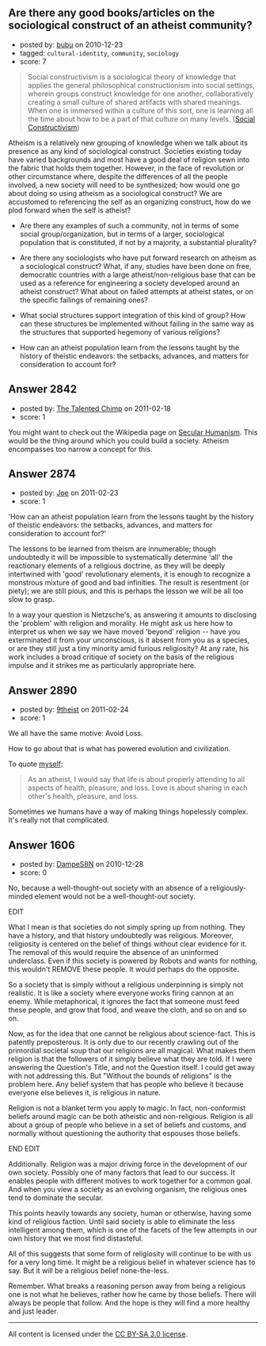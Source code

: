 ## Are there any good books/articles on the sociological construct of an atheist community?

- posted by: [bubu](https://stackexchange.com/users/-1/398-bubu) on 2010-12-23
- tagged: `cultural-identity`, `community`, `sociology`
- score: 7

> Social constructivism is a sociological theory of knowledge that applies the general philosophical constructionism into social settings, wherein groups construct knowledge for one another, collaboratively creating a small culture of shared artifacts with shared meanings. When one is immersed within a culture of this sort, one is learning all the time about how to be a part of that culture on many levels. ([Social Constructivism][1])

Atheism is a relatively new grouping of knowledge when we talk about its presence as any kind of sociological construct. Societies existing today have varied backgrounds and most have a good deal of religion sewn into the fabric that holds them together. However, in the face of revolution or other circumstance where, despite the differences of all the people involved, a new society will need to be synthesized; how would one go about doing so using atheism as a sociological construct? We are accustomed to referencing the self as an organizing construct, how do we plod forward when the self is atheist?

 - Are there any examples of such a community, not in terms of some social group/organization, but in terms of a larger, sociological population that is constituted, if not by a majority, a substantial plurality? 

 - Are there any sociologists who have put forward research on atheism as a sociological construct? What, if any, studies have been done on free, democratic countries with a large atheist/non-religious base that can be used as a reference for engineering a society developed around an atheist construct? What about on failed attempts at atheist states, or on the specific failings of remaining ones?

 - What social structures support integration of this kind of group? How can these structures be implemented without failing in the same way as the structures that supported hegemony of various religions?

 - How can an atheist population learn from the lessons taught by the history of theistic endeavors: the setbacks, advances, and matters for consideration to account for?


  [1]: http://en.wikipedia.org/wiki/Social_constructivism


## Answer 2842

- posted by: [The Talented Chimp](https://stackexchange.com/users/-1/210-the-talented-chimp) on 2011-02-18
- score: 1

<p>You might want to check out the Wikipedia page on <a href="http://en.wikipedia.org/wiki/Secular_humanism" rel="nofollow">Secular Humanism</a>. This would be the thing around which you could build a society. Atheism encompasses too narrow a concept for this.</p>



## Answer 2874

- posted by: [Joe](https://stackexchange.com/users/-1/1064-joe) on 2011-02-23
- score: 1

'How can an atheist population learn from the lessons taught by the history of theistic endeavors: the setbacks, advances, and matters for consideration to account for?'

The lessons to be learned from theism are innumerable; though undoubtedly it will be impossible to systematically determine 'all' the reactionary elements of a religious doctrine, as they will be deeply intertwined with 'good' revolutionary elements, it is enough to recognize a monstrous mixture of good and bad infinities. The result is resentment (or piety); we are still pious, and this is perhaps the lesson we will be all too slow to grasp.

In a way your question is Nietzsche's, as answering it amounts to disclosing the 'problem' with religion and morality. He might ask us here how to interpret us when we say we have moved 'beyond' religion -- have you exterminated it from your unconscious, is it absent from you as a species, or are they still just a tiny minority amid furious religiosity? At any rate, his work includes a broad critique of society on the basis of the religious impulse and it strikes me as particularly appropriate here.


## Answer 2890

- posted by: [9theist](https://stackexchange.com/users/-1/1135-9theist) on 2011-02-24
- score: 1

<p>We all have the same motive: Avoid Loss.</p>

<p>How to go about that is what has powered evolution and civilization.</p>

<p>To quote <a href="http://atheism.stackexchange.com/questions/934/what-do-we-atheists-agree-on/2756#2756">myself</a>:</p>

<blockquote>
  <p>As an atheist, I would say that life
  is about properly attending to all
  aspects of health, pleasure, and loss.
  Love is about sharing in each other's
  health, pleasure, and loss.</p>
</blockquote>

<p>Sometimes we humans have a way of making things hopelessly complex.  It's really not that complicated.</p>



## Answer 1606

- posted by: [DampeS8N](https://stackexchange.com/users/-1/587-dampes8n) on 2010-12-28
- score: 0

No, because a well-thought-out society with an absence of a religiously-minded element would not be a well-thought-out society.

EDIT

What I mean is that societies do not simply spring up from nothing. They have a history, and that history undoubtedly was religious. Moreover, religiosity is centered on the belief of things without clear evidence for it. The removal of this would require the absence of an uninformed underclass. Even if this society is powered by Robots and wants for nothing, this wouldn't REMOVE these people. It would perhaps do the opposite.

So a society that is simply without a religious underpinning is simply not realistic. It is like a society where everyone works firing cannon at an enemy. While metaphorical, it ignores the fact that someone must feed these people, and grow that food, and weave the cloth, and so on and so on.

Now, as for the idea that one cannot be religious about science-fact. This is patently preposterous. It is only due to our recently crawling out of the primordial societal soup that our religions are all magical. What makes them religion is that the followers of it simply believe what they are told. If I were answering the Question's Title, and not the Question itself. I could get away with not addressing this. But "Without the bounds of religions" is the problem here. Any belief system that has people who believe it because everyone else believes it, is religious in nature.

Religion is not a blanket term you apply to magic. In fact, non-conformist beliefs around magic can be both atheistic and non-religious. Religion is all about a group of people who believe in a set of beliefs and customs, and normally without questioning the authority that espouses those beliefs.

END EDIT

Additionally. Religion was a major driving force in the development of our own society. Possibly one of many factors that lead to our success. It enables people with different motives to work together for a common goal. And when you view a society as an evolving organism, the religious ones tend to dominate the secular.

This points heavily towards any society, human or otherwise, having some kind of religious faction. Until said society is able to eliminate the less intelligent among them, which is one of the facets of the few attempts in our own history that we most find distasteful.

All of this suggests that some form of religiosity will continue to be with us for a very long time. It might be a religious belief in whatever science has to say. But it will be a religious belief none-the-less.

Remember. What breaks a reasoning person away from being a religious one is not what he believes, rather how he came by those beliefs. There will always be people that follow. And the hope is they will find a more healthy and just leader.



---

All content is licensed under the [CC BY-SA 3.0 license](https://creativecommons.org/licenses/by-sa/3.0/).
